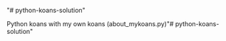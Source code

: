 "# python-koans-solution"

Python koans with my own koans (about_mykoans.py)"# python-koans-solution" 
